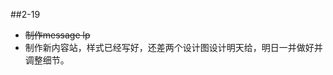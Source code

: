 <!-- # 慕课网Docker DevOps课程源码

本代码仓库会不定期进行更新。请大家关注。

**大家遇到问题请不要在此代码仓库里提issue，请在慕课网课程问答区提问，谢谢**


大家如果发现任何错误，可以在慕课网问答区提问，或者直接在此提交merge request，提交更改。

## 关于翻墙

本课程里部分link可能需要翻墙，大家如果自己没有VPN的话，可以尝试蓝灯

https://github.com/getlantern/forum

## 本课程的一些常用链接汇总

Vagrant下载 https://www.vagrantup.com/downloads.html

Virtualbox 5.1下载 https://www.virtualbox.org/wiki/Download_Old_Builds_5_1

Docker国内源安装 https://get.daocloud.io/#install-docker

Docker官方网站 https://www.docker.com/

Docker官方文档中心 https://docs.docker.com/

DockerHub https://hub.docker.com/


更多资源联系Q2503961206

[docker](http://note.youdao.com/noteshare?id=4b75de814aab41c2952db6cf9e0c1982)

###docker 有三种方式使用
1 把代码和环境都放在docker容器里 
> docker build -t caocaocao/django_template:latest .
docker push caocaocao/tracker:latest

  - 这么的好处是容器和环境都是一起的 直接在compose里使用修改tag 可以自由方便切换
  - 坏处是会有太多的tag 镜像服务器会变得很大
使用直接拉取

2 把环境打包成镜像 

> 把requerement.txt 放到容器里
在docker-compose里挂载代码
 
  - 好处是镜像不需要太多 环境和代码分开独立 通过git来回滚 
  - 坏处是这么做环境和代码分开独立的 ， 那有可能不能完全还原当时环境
  - 通过env传gitcommit的值来切换代码， 可以在外面git  reset 后 挂载进去 也可以在里面通过env reset 切换 第二种要科学点


## 如果docker-compose文件没有修改那么重启就不得行 你要先down掉 不然不知道你改了哪些东西

 -->

##2-19
- ~~制作message lp~~
- 制作新内容站，样式已经写好，还差两个设计图设计明天给，明日一并做好并调整细节。